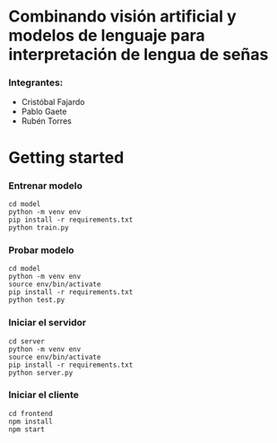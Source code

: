 # Combinando visión artificial y modelos de lenguaje para interpretación de lengua de señas

### Integrantes:

- Cristóbal Fajardo
- Pablo Gaete
- Rubén Torres

# Getting started

### Entrenar modelo
```
cd model
python -m venv env
pip install -r requirements.txt
python train.py
```


### Probar modelo

```
cd model
python -m venv env
source env/bin/activate
pip install -r requirements.txt
python test.py
```


### Iniciar el servidor

```
cd server
python -m venv env
source env/bin/activate
pip install -r requirements.txt
python server.py
```

### Iniciar el cliente

```
cd frontend
npm install
npm start
```